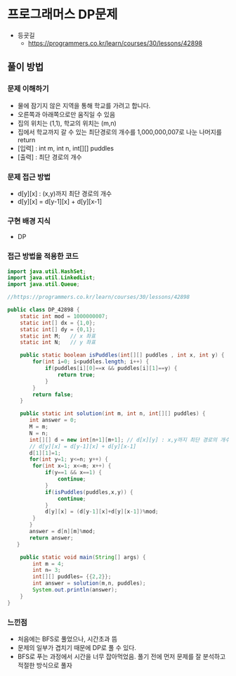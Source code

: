 # 프로그래머스 DP문제
- 등굣길
    - https://programmers.co.kr/learn/courses/30/lessons/42898

## 풀이 방법
### 문제 이해하기
-  물에 잠기지 않은 지역을 통해 학교를 가려고 합니다. 
-  오른쪽과 아래쪽으로만 움직일 수 있음
- 집의 위치는 (1,1), 학교의 위치는 (m,n)
-  집에서 학교까지 갈 수 있는 최단경로의 개수를 1,000,000,007로 나눈 나머지를 return 
- [입력] : int m, int n, int[][] puddles
- [출력] : 최단 경로의 개수 

### 문제 접근 방법
-  d[y][x] : (x,y)까지 최단 경로의 개수
-  d[y][x] = d[y-1][x] + d[y][x-1]

### 구현 배경 지식
- DP
### 접근 방법을 적용한 코드
```java
import java.util.HashSet;
import java.util.LinkedList;
import java.util.Queue;

//https://programmers.co.kr/learn/courses/30/lessons/42898

public class DP_42898 {
	static int mod = 1000000007;
	static int[] dx = {1,0};
	static int[] dy = {0,1};
	static int M;	// x 좌표
	static int N;	// y 좌표

	public static boolean isPuddles(int[][] puddles , int x, int y) {
		for(int i=0; i<puddles.length; i++) {
			if(puddles[i][0]==x && puddles[i][1]==y) {
				return true;
			} 
		}
		return false;
	}

	public static int solution(int m, int n, int[][] puddles) {
       int answer = 0;
       M = m;
       N = n;
       int[][] d = new int[n+1][m+1]; // d[x][y] : x,y까지 최단 경로의 개수
       // d[y][x] = d[y-1][x] + d[y][x-1]
       d[1][1]=1;
       for(int y=1; y<=n; y++) {
       	for(int x=1; x<=m; x++) { 
       		if(y==1 && x==1) {
       			continue;
       		}
       		if(isPuddles(puddles,x,y)) {
       			continue;
       		}
       		d[y][x] = (d[y-1][x]+d[y][x-1])%mod;
       	}
       }
       answer = d[n][m]%mod;
       return answer;
   }

	public static void main(String[] args) {
		int m = 4;
		int n= 3;
		int[][] puddles= {{2,2}};
		int answer = solution(m,n, puddles);
		System.out.println(answer);
	}
}

```

### 느낀점
- 처음에는 BFS로 풀었으나, 시간초과 뜸 
- 문제의 일부가 겹치기 때문에 DP로 풀 수 있다. 
- BFS로 푸는 과정에서 시간을 너무 잡아먹었음. 풀기 전에 먼저 문제를 잘 분석하고 적절한 방식으로 풀자